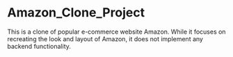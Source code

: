 # Amazon_Clone_Project
This is a clone of popular e-commerce website Amazon. While it focuses on recreating the look and layout of Amazon, it does not implement any backend functionality.
